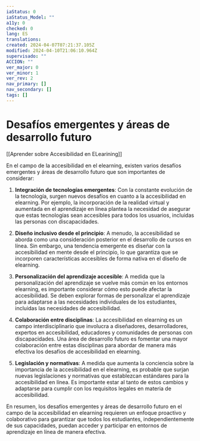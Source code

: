 ```yaml
---
iaStatus: 0
iaStatus_Model: ""
a11y: 0
checked: 0
lang: ES
translations: 
created: 2024-04-07T07:21:37.105Z
modified: 2024-04-10T21:06:10.964Z
supervisado: ""
ACCION: ""
ver_major: 0
ver_minor: 1
ver_rev: 2
nav_primary: []
nav_secondary: []
tags: []
---
```

# Desafíos emergentes y áreas de desarrollo futuro

[[Aprender sobre Accesibilidad en ELearining]]

En el campo de la accesibilidad en el elearning, existen varios desafíos emergentes y áreas de desarrollo futuro que son importantes de considerar:

1. **Integración de tecnologías emergentes**: Con la constante evolución de la tecnología, surgen nuevos desafíos en cuanto a la accesibilidad en elearning. Por ejemplo, la incorporación de la realidad virtual y aumentada en el aprendizaje en línea plantea la necesidad de asegurar que estas tecnologías sean accesibles para todos los usuarios, incluidas las personas con discapacidades.

2. **Diseño inclusivo desde el principio**: A menudo, la accesibilidad se aborda como una consideración posterior en el desarrollo de cursos en línea. Sin embargo, una tendencia emergente es diseñar con la accesibilidad en mente desde el principio, lo que garantiza que se incorporen características accesibles de forma nativa en el diseño de elearning.

3. **Personalización del aprendizaje accesible**: A medida que la personalización del aprendizaje se vuelve más común en los entornos elearning, es importante considerar cómo esto puede afectar la accesibilidad. Se deben explorar formas de personalizar el aprendizaje para adaptarse a las necesidades individuales de los estudiantes, incluidas las necesidades de accesibilidad.

4. **Colaboración entre disciplinas**: La accesibilidad en elearning es un campo interdisciplinario que involucra a diseñadores, desarrolladores, expertos en accesibilidad, educadores y comunidades de personas con discapacidades. Una área de desarrollo futuro es fomentar una mayor colaboración entre estas disciplinas para abordar de manera más efectiva los desafíos de accesibilidad en elearning.

5. **Legislación y normativas**: A medida que aumenta la conciencia sobre la importancia de la accesibilidad en el elearning, es probable que surjan nuevas legislaciones y normativas que establezcan estándares para la accesibilidad en línea. Es importante estar al tanto de estos cambios y adaptarse para cumplir con los requisitos legales en materia de accesibilidad.

En resumen, los desafíos emergentes y áreas de desarrollo futuro en el campo de la accesibilidad en elearning requieren un enfoque proactivo y colaborativo para garantizar que todos los estudiantes, independientemente de sus capacidades, puedan acceder y participar en entornos de aprendizaje en línea de manera efectiva.
